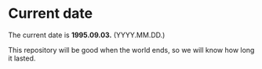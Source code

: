 # Current date

The current date is **1995.09.03.** (YYYY.MM.DD.)

This repository will be good when the world ends, so we will know how long it lasted.
